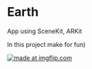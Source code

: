 # Earth

App using SceneKit, ARKit

In this project make for fun)

<a href="https://imgflip.com/gif/2n3hb3"><img src="https://i.imgflip.com/2n3hb3.gif" title="made at imgflip.com"/></a>



